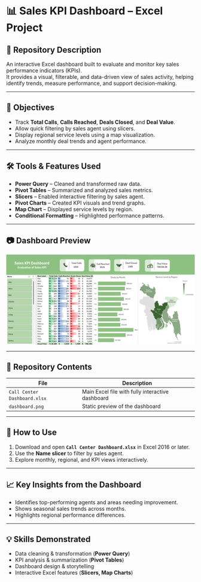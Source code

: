 # 📊 Sales KPI Dashboard – Excel Project

## 📝 Repository Description
An interactive Excel dashboard built to evaluate and monitor key sales performance indicators (KPIs).  
It provides a visual, filterable, and data-driven view of sales activity, helping identify trends, measure performance, and support decision-making.

---

## 🎯 Objectives
- Track **Total Calls**, **Calls Reached**, **Deals Closed**, and **Deal Value**.
- Allow quick filtering by sales agent using slicers.
- Display regional service levels using a map visualization.
- Analyze monthly deal trends and agent performance.

---

## 🛠 Tools & Features Used
- **Power Query** – Cleaned and transformed raw data.
- **Pivot Tables** – Summarized and analyzed sales metrics.
- **Slicers** – Enabled interactive filtering by sales agent.
- **Pivot Charts** – Created KPI visuals and trend graphs.
- **Map Chart** – Displayed service levels by region.
- **Conditional Formatting** – Highlighted performance patterns.

---

## 📷 Dashboard Preview
![Sales KPI Dashboard](dashboard.png)

---

## 📂 Repository Contents
| File | Description |
|------|-------------|
| `Call Center Dashboard.xlsx` | Main Excel file with fully interactive dashboard |
| `dashboard.png` | Static preview of the dashboard |

---

## 🚀 How to Use
1. Download and open **`Call Center Dashboard.xlsx`** in Excel 2016 or later.
2. Use the **Name slicer** to filter by sales agent.
3. Explore monthly, regional, and KPI views interactively.

---

## 📈 Key Insights from the Dashboard
- Identifies top-performing agents and areas needing improvement.
- Shows seasonal sales trends across months.
- Highlights regional performance differences.

---

## 💡 Skills Demonstrated
- Data cleaning & transformation (**Power Query**)
- KPI analysis & summarization (**Pivot Tables**)
- Dashboard design & storytelling
- Interactive Excel features (**Slicers, Map Charts**)
